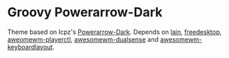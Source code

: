 # Groovy Powerarrow-Dark

Theme based on lcpz's [Powerarrow-Dark](https://github.com/lcpz/awesome-copycats/tree/master/themes/powerarrow-dark). Depends on [lain](https://github.com/lcpz/lain), [freedesktop](https://github.com/lcpz/awesome-freedesktop), [aweomewm-playerctl](https://github.com/funnisquares/awesomewm-playerctl), [awesomewm-dualsense](https://github.com/funnisquares/awesomewm-dualsense) and [awesomewm-keyboardlayout](https://github.com/funnisquares/awesomewm-keyboardlayout).